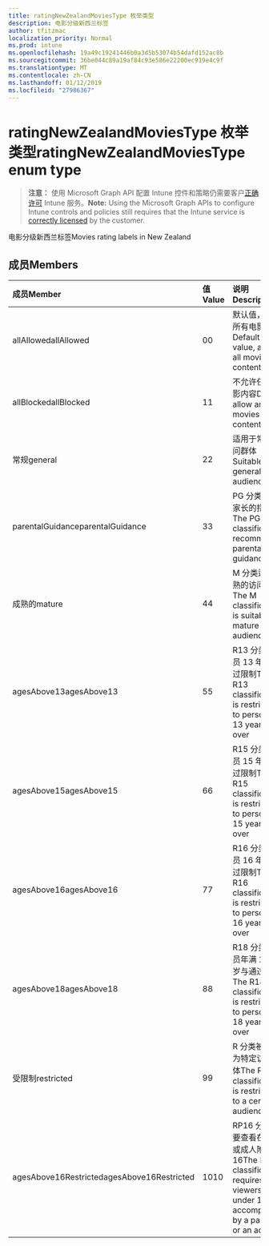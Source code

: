 ```yaml
---
title: ratingNewZealandMoviesType 枚举类型
description: 电影分级新西兰标签
author: tfitzmac
localization_priority: Normal
ms.prod: intune
ms.openlocfilehash: 19a49c19241446b0a3d5b53074b54dafd152ac8b
ms.sourcegitcommit: 36be044c89a19af84c93e586e22200ec919e4c9f
ms.translationtype: MT
ms.contentlocale: zh-CN
ms.lasthandoff: 01/12/2019
ms.locfileid: "27986367"
---
```

# <a name="ratingnewzealandmoviestype-enum-type"></a><span data-ttu-id="793fc-103">ratingNewZealandMoviesType 枚举类型</span><span class="sxs-lookup"><span data-stu-id="793fc-103">ratingNewZealandMoviesType enum type</span></span>

> <span data-ttu-id="793fc-104">**注意：** 使用 Microsoft Graph API 配置 Intune 控件和策略仍需要客户[正确许可](https://go.microsoft.com/fwlink/?linkid=839381) Intune 服务。</span><span class="sxs-lookup"><span data-stu-id="793fc-104">**Note:** Using the Microsoft Graph APIs to configure Intune controls and policies still requires that the Intune service is [correctly licensed](https://go.microsoft.com/fwlink/?linkid=839381) by the customer.</span></span>

<span data-ttu-id="793fc-105">电影分级新西兰标签</span><span class="sxs-lookup"><span data-stu-id="793fc-105">Movies rating labels in New Zealand</span></span>
## <a name="members"></a><span data-ttu-id="793fc-106">成员</span><span class="sxs-lookup"><span data-stu-id="793fc-106">Members</span></span>
|<span data-ttu-id="793fc-107">成员</span><span class="sxs-lookup"><span data-stu-id="793fc-107">Member</span></span>|<span data-ttu-id="793fc-108">值</span><span class="sxs-lookup"><span data-stu-id="793fc-108">Value</span></span>|<span data-ttu-id="793fc-109">说明</span><span class="sxs-lookup"><span data-stu-id="793fc-109">Description</span></span>|
|:---|:---|:---|
|<span data-ttu-id="793fc-110">allAllowed</span><span class="sxs-lookup"><span data-stu-id="793fc-110">allAllowed</span></span>|<span data-ttu-id="793fc-111">0</span><span class="sxs-lookup"><span data-stu-id="793fc-111">0</span></span>|<span data-ttu-id="793fc-112">默认值，允许所有电影内容</span><span class="sxs-lookup"><span data-stu-id="793fc-112">Default value, allow all movies content</span></span>|
|<span data-ttu-id="793fc-113">allBlocked</span><span class="sxs-lookup"><span data-stu-id="793fc-113">allBlocked</span></span>|<span data-ttu-id="793fc-114">1</span><span class="sxs-lookup"><span data-stu-id="793fc-114">1</span></span>|<span data-ttu-id="793fc-115">不允许任何电影内容</span><span class="sxs-lookup"><span data-stu-id="793fc-115">Do not allow any movies content</span></span>|
|<span data-ttu-id="793fc-116">常规</span><span class="sxs-lookup"><span data-stu-id="793fc-116">general</span></span>|<span data-ttu-id="793fc-117">2</span><span class="sxs-lookup"><span data-stu-id="793fc-117">2</span></span>|<span data-ttu-id="793fc-118">适用于常规访问群体</span><span class="sxs-lookup"><span data-stu-id="793fc-118">Suitable for general audience</span></span>|
|<span data-ttu-id="793fc-119">parentalGuidance</span><span class="sxs-lookup"><span data-stu-id="793fc-119">parentalGuidance</span></span>|<span data-ttu-id="793fc-120">3</span><span class="sxs-lookup"><span data-stu-id="793fc-120">3</span></span>|<span data-ttu-id="793fc-121">PG 分类建议家长的指南</span><span class="sxs-lookup"><span data-stu-id="793fc-121">The PG classification recommends parental guidance</span></span>|
|<span data-ttu-id="793fc-122">成熟的</span><span class="sxs-lookup"><span data-stu-id="793fc-122">mature</span></span>|<span data-ttu-id="793fc-123">4</span><span class="sxs-lookup"><span data-stu-id="793fc-123">4</span></span>|<span data-ttu-id="793fc-124">M 分类适合成熟的访问群体</span><span class="sxs-lookup"><span data-stu-id="793fc-124">The M classification is suitable for mature audience</span></span>|
|<span data-ttu-id="793fc-125">agesAbove13</span><span class="sxs-lookup"><span data-stu-id="793fc-125">agesAbove13</span></span>|<span data-ttu-id="793fc-126">5</span><span class="sxs-lookup"><span data-stu-id="793fc-126">5</span></span>|<span data-ttu-id="793fc-127">R13 分类是人员 13 年和通过限制</span><span class="sxs-lookup"><span data-stu-id="793fc-127">The R13 classification is restricted to persons 13 years and over</span></span>|
|<span data-ttu-id="793fc-128">agesAbove15</span><span class="sxs-lookup"><span data-stu-id="793fc-128">agesAbove15</span></span>|<span data-ttu-id="793fc-129">6</span><span class="sxs-lookup"><span data-stu-id="793fc-129">6</span></span>|<span data-ttu-id="793fc-130">R15 分类是人员 15 年和通过限制</span><span class="sxs-lookup"><span data-stu-id="793fc-130">The R15 classification is restricted to persons 15 years and over</span></span>|
|<span data-ttu-id="793fc-131">agesAbove16</span><span class="sxs-lookup"><span data-stu-id="793fc-131">agesAbove16</span></span>|<span data-ttu-id="793fc-132">7</span><span class="sxs-lookup"><span data-stu-id="793fc-132">7</span></span>|<span data-ttu-id="793fc-133">R16 分类是人员 16 年和通过限制</span><span class="sxs-lookup"><span data-stu-id="793fc-133">The R16 classification is restricted to persons 16 years and over</span></span>|
|<span data-ttu-id="793fc-134">agesAbove18</span><span class="sxs-lookup"><span data-stu-id="793fc-134">agesAbove18</span></span>|<span data-ttu-id="793fc-135">8</span><span class="sxs-lookup"><span data-stu-id="793fc-135">8</span></span>|<span data-ttu-id="793fc-136">R18 分类是人员年满 18 周岁与通过限制</span><span class="sxs-lookup"><span data-stu-id="793fc-136">The R18 classification is restricted to persons 18 years and over</span></span>|
|<span data-ttu-id="793fc-137">受限制</span><span class="sxs-lookup"><span data-stu-id="793fc-137">restricted</span></span>|<span data-ttu-id="793fc-138">9</span><span class="sxs-lookup"><span data-stu-id="793fc-138">9</span></span>|<span data-ttu-id="793fc-139">R 分类被限制为特定访问群体</span><span class="sxs-lookup"><span data-stu-id="793fc-139">The R classification is restricted to a certain audience</span></span>|
|<span data-ttu-id="793fc-140">agesAbove16Restricted</span><span class="sxs-lookup"><span data-stu-id="793fc-140">agesAbove16Restricted</span></span>|<span data-ttu-id="793fc-141">10</span><span class="sxs-lookup"><span data-stu-id="793fc-141">10</span></span>|<span data-ttu-id="793fc-142">RP16 分类需要查看在由父或成人附带的 16</span><span class="sxs-lookup"><span data-stu-id="793fc-142">The RP16 classification requires viewers under 16 accompanied by a parent or an adult</span></span>|



